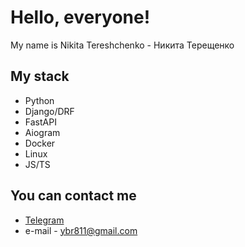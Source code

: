 # Hello, everyone!
My name is Nikita Tereshchenko - Никита Терещенко

## My stack
* Python
* Django/DRF
* FastAPI
* Aiogram
* Docker
* Linux
* JS/TS

## You can contact me
* [Telegram](https://t.me/NiKuma0)
* e-mail - ybr811@gmail.com
